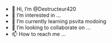 - 👋 Hi, I’m @Destructeur420
- 👀 I’m interested in ...
- 🌱 I’m currently learning psvita modoing
- 💞️ I’m looking to collaborate on ...
- 📫 How to reach me ...

<!---
Destructeur420/Destructeur420 is a ✨ special ✨ repository because its `README.md` (this file) appears on your GitHub profile.
You can click the Preview link to take a look at your changes.
--->
